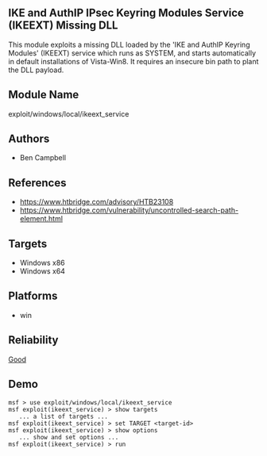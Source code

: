 ## IKE and AuthIP IPsec Keyring Modules Service (IKEEXT) Missing DLL

This module exploits a missing DLL loaded by the 'IKE and 
AuthIP Keyring Modules' (IKEEXT) service which runs as 
SYSTEM, and starts automatically in default installations of 
Vista-Win8. It requires an insecure bin path to plant the 
DLL payload.


## Module Name
exploit/windows/local/ikeext_service

## Authors
* Ben Campbell


## References
* https://www.htbridge.com/advisory/HTB23108
* https://www.htbridge.com/vulnerability/uncontrolled-search-path-element.html



## Targets
* Windows x86
* Windows x64


## Platforms
* win

## Reliability
[Good](https://github.com/rapid7/metasploit-framework/wiki/Exploit-Ranking)

## Demo

```
msf > use exploit/windows/local/ikeext_service
msf exploit(ikeext_service) > show targets
   ... a list of targets ...
msf exploit(ikeext_service) > set TARGET <target-id>
msf exploit(ikeext_service) > show options
   ... show and set options ...
msf exploit(ikeext_service) > run
```
    
    